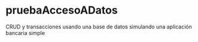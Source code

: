 # pruebaAccesoADatos
CRUD y transacciones usando una base de datos simulando una aplicación bancaria simple
